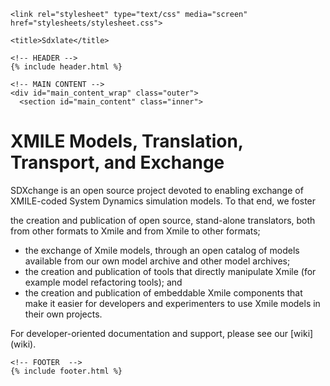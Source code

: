 ---
---
<!DOCTYPE html>
<html>

  <head>
    <meta charset='utf-8'>
    <meta http-equiv="X-UA-Compatible" content="chrome=1">
    <meta name="description" content="Sdxlate : Xmile Translators and Related Development Tools ">

    <link rel="stylesheet" type="text/css" media="screen" href="stylesheets/stylesheet.css">

    <title>Sdxlate</title>
  </head>

  <body>


    <!-- HEADER -->
    {% include header.html %}

    <!-- MAIN CONTENT -->
    <div id="main_content_wrap" class="outer">
      <section id="main_content" class="inner">

# XMILE Models, Translation, Transport, and Exchange

<p>SDXchange is an open source project devoted to enabling exchange of XMILE-coded System Dynamics simulation models. To that end, we foster

<p>the creation and publication of open source, stand-alone translators, both from other formats to Xmile and from Xmile to other formats;

<UL>
<LI>the exchange of Xmile models, through an open catalog of models available from our own model archive and other model archives;</LI>

<LI>the creation and publication of tools that directly manipulate Xmile (for example model refactoring tools); and</LI>

<LI>the creation and publication of embeddable Xmile components that make it easier for developers and experimenters to use Xmile models in their own projects.</LI>

</UL>
<p>For developer-oriented documentation and support, please see our [wiki](wiki).
      </section>
    </div>

    <!-- FOOTER  -->
    {% include footer.html %}
</body>
</html>